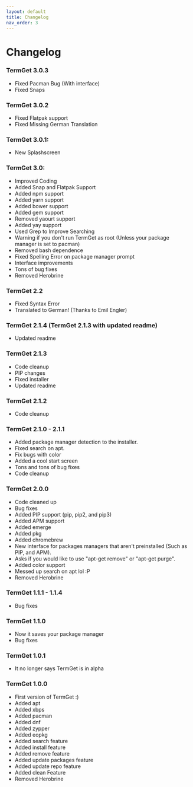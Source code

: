 ```yaml
---
layout: default
title: Changelog
nav_order: 3
---
```


# Changelog

### TermGet 3.0.3

- Fixed Pacman Bug (With interface)
- Fixed Snaps

### TermGet 3.0.2

- Fixed Flatpak support
- Fixed Missing German Translation

### TermGet 3.0.1:

- New Splashscreen

### TermGet 3.0:

- Improved Coding
- Added Snap and Flatpak Support
- Added npm support
- Added yarn support
- Added bower support
- Added gem support
- Removed yaourt support
- Added yay support
- Used Grep to Improve Searching
- Warning if you don't run TermGet as root (Unless your package manager is set to pacman)
- Removed bash dependence
- Fixed Spelling Error on package manager prompt
- Interface improvements
- Tons of bug fixes
- Removed Herobrine


### TermGet 2.2

- Fixed Syntax Error
- Translated to German! (Thanks to Emil Engler)

### TermGet 2.1.4 (TermGet 2.1.3 with updated readme)

- Updated readme

### TermGet 2.1.3

- Code cleanup
- PIP changes
- Fixed installer
- Updated readme

### TermGet 2.1.2

- Code cleanup

### TermGet 2.1.0 - 2.1.1

- Added package manager detection to the installer.
- Fixed search on apt.
- Fix bugs with color
- Added a cool start screen
- Tons and tons of bug fixes
- Code cleanup

### TermGet 2.0.0

- Code cleaned up
- Bug fixes
- Added PIP support (pip, pip2, and pip3)
- Added APM support
- Added emerge
- Added pkg
- Added chromebrew
- New interface for packages managers that aren't preinstalled (Such as PIP, and APM).
- Asks if you would like to use "apt-get remove" or "apt-get purge".
- Added color support
- Messed up search on apt lol :P
- Removed Herobrine

### TermGet 1.1.1 - 1.1.4

- Bug fixes

### TermGet 1.1.0

- Now it saves your package manager
- Bug fixes

### TermGet 1.0.1

- It no longer says TermGet is in alpha

### TermGet 1.0.0

- First version of TermGet :)
- Added apt
- Added xbps
- Added pacman
- Added dnf
- Added zypper
- Added eopkg
- Added search feature
- Added install feature
- Added remove feature
- Added update packages feature
- Added update repo feature
- Added clean Feature
- Removed Herobrine
